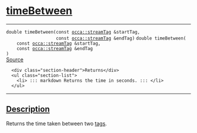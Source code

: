 
<h1 id="time-between">
 <a href="#/api/device/timeBetween" class="anchor">
   <span>timeBetween</span>
  </a>
</h1>

<div class="signature">

<hr>

  <div class="definition-container">
    <div class="definition">
      <code class="desktop-only"><span class="token keyword">double</span> timeBetween(<span class="token keyword">const</span> <a href="#/api/streamTag/">occa::streamTag</a> &startTag,
                   <span class="token keyword">const</span> <a href="#/api/streamTag/">occa::streamTag</a> &endTag)</code>
      <code class="mobile-only"><span class="token keyword">double</span> timeBetween(
    <span class="token keyword">const</span> <a href="#/api/streamTag/">occa::streamTag</a> &startTag,
    <span class="token keyword">const</span> <a href="#/api/streamTag/">occa::streamTag</a> &endTag
)</code>
      <div class="flex-spacing"></div>
      <a href="https://github.com/libocca/occa/blob/22da1992/include/occa/core/device.hpp#L436" target="_blank">Source</a>
    </div>
    <div class="description">

      <div class="section-header">Returns</div>
      <ul class="section-list">
        <li> ::: markdown Returns the time in seconds. ::: </li>
      </ul>
</div>
  </div>

  <hr>
</div>


<h2 id="description">
 <a href="#/api/device/timeBetween?id=description" class="anchor">
   <span>Description</span>
  </a>
</h2>

Returns the time taken between two [tags](/api/streamTag/).
